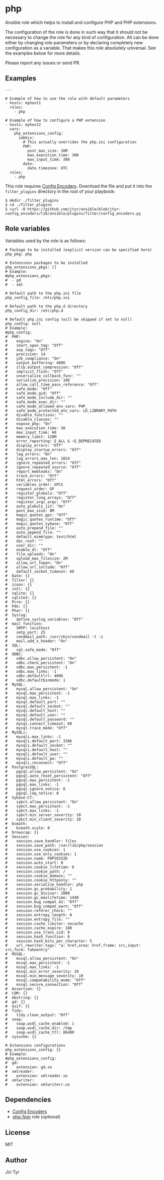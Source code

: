 php
===

Ansible role which helps to install and configure PHP and PHP extensions.

The configuration of the role is done in such way that it should not be
necessary to change the role for any kind of configuration. All can be
done either by changing role parameters or by declaring completely new
configuration as a variable. That makes this role absolutely
universal. See the examples below for more details.

Please report any issues or send PR.


Examples
--------

```
---

# Example of how to use the role with default parameters
- hosts: myhost1
  roles:
    - php

# Example of how to configure a PHP extension
- hosts: myhost2
  vars:
    php_extensions_config:
      zabbix:
        # This actually overrides the php.ini configuration
        PHP:
          post_max_size: 16M
          max_execution_time: 300
          max_input_time: 300
        date:
          date.timezone: UTC
  roles:
    - php
```

This role requires [Config
Encoders](https://github.com/jtyr/ansible/blob/jtyr-config_encoders/lib/ansible/plugins/filter/config_encoders.py).
Download the file and put it into the `filter_plugins` directory in the root of
your playbook:

```
$ mkdir ./filter_plugins
$ cd ./filter_plugins
$ curl -O https://github.com/jtyr/ansible/blob/jtyr-config_encoders/lib/ansible/plugins/filter/config_encoders.py
```


Role variables
--------------

Variables used by the role is as follows:

```
# Package to be installed (explicit version can be specified here)
php_pkg: php

# Extensions packages to be installed
php_extensions_pkgs: []
# Example:
#php_extensions_pkgs:
#  - gd
#  - xml

# Default path to the php.ini file
php_config_file: /etc/php.ini

# Default path to the php.d directory
php_config_dir: /etc/php.d

# Default php.ini config (will be skipped if set to null)
php_config: null
# Example:
#php_config:
#  PHP:
#    engine: "On"
#    short_open_tag: "Off"
#    asp_tags: "Off"
#    precision: 14
#    y2k_compliance: "On"
#    output_buffering: 4096
#    zlib.output_compression: "Off"
#    implicit_flush: "Off"
#    unserialize_callback_func: ""
#    serialize_precision: 100
#    allow_call_time_pass_reference: "Off"
#    safe_mode: "Off"
#    safe_mode_gid: "Off"
#    safe_mode_include_dir: ""
#    safe_mode_exec_dir: ""
#    safe_mode_allowed_env_vars: PHP_
#    safe_mode_protected_env_vars: LD_LIBRARY_PATH
#    disable_functions: ""
#    disable_classes: ""
#    expose_php: "On"
#    max_execution_time: 30
#    max_input_time: 60
#    memory_limit: 128M
#    error_reporting: E_ALL & ~E_DEPRECATED
#    display_errors: "Off"
#    display_startup_errors: "Off"
#    log_errors: "On"
#    log_errors_max_len: 1024
#    ignore_repeated_errors: "Off"
#    ignore_repeated_source: "Off"
#    report_memleaks: "On"
#    track_errors: "Off"
#    html_errors: "Off"
#    variables_order: GPCS
#    request_order: GP
#    register_globals: "Off"
#    register_long_arrays: "Off"
#    register_argc_argv: "Off"
#    auto_globals_jit: "On"
#    post_max_size: 8M
#    magic_quotes_gpc: "Off"
#    magic_quotes_runtime: "Off"
#    magic_quotes_sybase: "Off"
#    auto_prepend_file: ""
#    auto_append_file: ""
#    default_mimetype: text/html
#    doc_root: ""
#    user_dir: ""
#    enable_dl: "Off"
#    file_uploads: "On"
#    upload_max_filesize: 2M
#    allow_url_fopen: "On"
#    allow_url_include: "Off"
#    default_socket_timeout: 60
#  Date: {}
#  filter: {}
#  iconv: {}
#  intl: {}
#  sqlite: {}
#  sqlite3: {}
#  Pcre: {}
#  Pdo: {}
#  Phar: {}
#  Syslog:
#    define_syslog_variables: "Off"
#  mail function:
#    SMTP: localhost
#    smtp_port: 25
#    sendmail_path: /usr/sbin/sendmail -t -i
#    mail.add_x_header: "On"
#  SQL:
#    sql.safe_mode: "Off"
#  ODBC:
#    odbc.allow_persistent: "On"
#    odbc.check_persistent: "On"
#    odbc.max_persistent: -1
#    odbc.max_links: -1
#    odbc.defaultlrl: 4096
#    odbc.defaultbinmode: 1
#  MySQL:
#    mysql.allow_persistent: "On"
#    mysql.max_persistent: -1
#    mysql.max_links: -1
#    mysql.default_port: ""
#    mysql.default_socket: ""
#    mysql.default_host: ""
#    mysql.default_user: ""
#    mysql.default_password: ""
#    mysql.connect_timeout: 60
#    mysql.trace_mode: "Off"
#  MySQLi:
#    mysqli.max_links: -1
#    mysqli.default_port: 3306
#    mysqli.default_socket: ""
#    mysqli.default_host: ""
#    mysqli.default_user: ""
#    mysqli.default_pw: ""
#    mysqli.reconnect: "Off"
#  PostgresSQL:
#    pgsql.allow_persistent: "On"
#    pgsql.auto_reset_persistent: "Off"
#    pgsql.max_persistent: -1
#    pgsql.max_links: -1
#    pgsql.ignore_notice: 0
#    pgsql.log_notice: 0
#  Sybase-CT:
#    sybct.allow_persistent: "On"
#    sybct.max_persistent: -1
#    sybct.max_links: -1
#    sybct.min_server_severity: 10
#    sybct.min_client_severity: 10
#  bcmath:
#    bcmath.scale: 0
#  browscap: {}
#  Session:
#    session.save_handler: files
#    session.save_path: /var/lib/php/session
#    session.use_cookies: 1
#    session.use_only_cookies: 1
#    session.name: PHPSESSID
#    session.auto_start: 0
#    session.cookie_lifetime: 0
#    session.cookie_path: /
#    session.cookie_domain: ""
#    session.cookie_httponly: ""
#    session.serialize_handler: php
#    session.gc_probability: 1
#    session.gc_divisor: 1000
#    session.gc_maxlifetime: 1440
#    session.bug_compat_42: "Off"
#    session.bug_compat_warn: "Off"
#    session.referer_check: ""
#    session.entropy_length: 0
#    session.entropy_file: ""
#    session.cache_limiter: nocache
#    session.cache_expire: 180
#    session.use_trans_sid: 0
#    session.hash_function: 0
#    session.hash_bits_per_character: 5
#    url_rewriter.tags: "a: href,area: href,frame: src,input: src,form: fakeentry"
#  MSSQL:
#    mssql.allow_persistent: "On"
#    mssql.max_persistent: -1
#    mssql.max_links: -1
#    mssql.min_error_severity: 10
#    mssql.min_message_severity: 10
#    mssql.compatability_mode: "Off"
#    mssql.secure_connection: "Off"
#  Assertion: {}
#  COM: {}
#  mbstring: {}
#  gd: {}
#  exif: {}
#  Tidy:
#    tidy.clean_output: "Off"
#  soap:
#    soap.wsdl_cache_enabled: 1
#    soap.wsdl_cache_dir: /tmp
#    soap.wsdl_cache_ttl: 86400
#  sysvshm: {}

# Extensions configurations
php_extensions_config: {}
# Example:
#php_extensions_config:
#  gd:
#    extension: gd.so
#  xmlreader:
#    extension: xmlreader.so
#  xmlwriter:
#    extension: xmlwriterr.so
```


Dependencies
------------

- [Config Encoders](https://github.com/jtyr/ansible/blob/jtyr-config_encoders/lib/ansible/plugins/filter/config_encoders.py)
- [php-fpm](https://github.com/jtyr/ansible-php_fpm) role (optional)


License
-------

MIT


Author
------

Jiri Tyr
